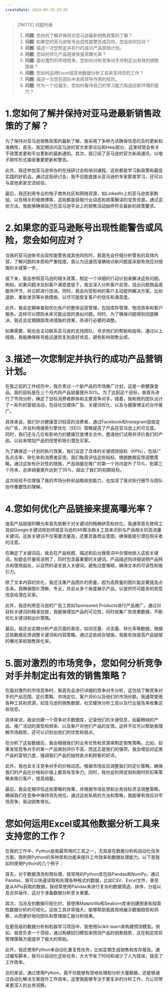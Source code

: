 ```yaml
---
createDate: 2024-04-23 22:02
---
```


> [!NOTE] 问题列表
> 1. **问题**: 您如何了解并保持对亚马逊最新销售政策的了解？
> 2. **问题**: 如果您的亚马逊账号出现性能警告或风险，您会如何应对？
> 3. **问题**: 描述一次您制定并执行的成功产品营销计划。
> 4. **问题**: 您如何优化产品链接来提高曝光率？
> 5. **问题**: 面对激烈的市场竞争，您如何分析竞争对手并制定出有效的销售策略？
> 6. **问题**: 您如何运用Excel或其他数据分析工具来支持您的工作？
> 7. **问题**: 描述一次您在团队中发挥领导作用的经历。
> 8. **问题**: 作为一个应届生，您如何看待自己的学习能力和适应新环境的能力？

# 1.您如何了解并保持对亚马逊最新销售政策的了解？

为了保持对亚马逊销售政策的最新了解，我采用了多种方法确保信息的及时更新和准确性。首先，我定期访问亚马逊的官方卖家论坛和Help部分，这里经常会有关于政策变更和平台更新的最新通知。其次，我订阅了亚马逊的官方新闻通讯，以电子邮件形式接收重要更新和警告。

此外，我还参加亚马逊举办的在线研讨会和培训课程，这些都是学习新政策和最佳实践的好机会。通过这些研讨会，我不仅能直接从亚马逊的专家那里学习，还可以与其他卖家交流经验。

最后，我还利用专业的电子商务社区和网络资源，如LinkedIn上的亚马逊卖家群组，以及相关的电商博客，这些都是获取行业动态和政策解读的宝贵资源。通过这些方法，我能够确保自己在亚马逊平台上的销售活动始终符合最新的政策要求。

# 2.如果您的亚马逊账号出现性能警告或风险，您会如何应对？

当我的亚马逊账号出现性能警告或其他风险时，我首先会仔细分析警告的具体内容，了解问题的本质和严重程度。我认为迅速而准确地诊断问题是采取有效应对措施的关键第一步。

接下来，我会参照亚马逊的相关政策，制定一个详细的行动计划来解决这些问题。例如，如果问题涉及到客户满意度低下，我会深入分析客户反馈，找出问题商品或服务环节，并立即进行改进。同时，我会向受影响的客户主动提供解决方案，比如退款、重新发货等补救措施，以尽可能恢复客户的信任和满意度。

此外，我会定期审查和优化账户的整体运营管理，包括库存管理、物流效率和客户服务。这样可以预防未来可能出现的类似问题。同时，为了确保问题得到彻底解决，我还会定期跟踪改进措施的效果，并进行必要的调整。

如果需要，我也会主动联系亚马逊的支持团队，寻求他们的帮助和指导。通过以上措施，我能确保账号能迅速恢复到良好状态，避免影响销售业绩。

# 3.描述一次您制定并执行的成功产品营销计划。

在我之前的工作经历中，我负责过一个新产品的市场推广计划，这是一款健康食品。我的目标是在三个月内将产品销量提升30%。为了达到这个目标，我首先进行了市场分析，确定了目标消费者群体和主要竞争对手。接着，我和我的团队设计了一系列的营销活动，包括社交媒体广告、关键词优化、以及与健康博主的合作推广。

具体来说，我们针对健康意识较高的消费者，通过Facebook和Instagram投放定向广告，并且利用搜索引擎优化（SEO）策略提高了产品在亚马逊上的可见度。同时，我们还与几位有影响力的健康饮食博主合作，邀请他们试用并评价我们的产品，以此来增加产品的信誉和吸引潜在买家。

为了确保这一计划的执行效果，我们设定了具体的关键绩效指标（KPIs），包括广告点击率、转化率和消费者反馈。我们每周评估这些指标，根据数据反馈调整策略。通过这些有针对性的措施，产品销量在推广的第一个月内提升了15%，到第三个月末，总体销量提升达到了35%，超出了我们的初期目标。

这次经验不仅增强了我的市场分析和战略规划能力，也加深了我对执行细节与团队协作重要性的理解。

# 4.您如何优化产品链接来提高曝光率？

提高产品链接的曝光率首先依赖于对关键词的精确研究和优化。我通常首先使用工具如Google关键词规划师或亚马逊的A9算法相关工具来识别与产品相关的高流量关键词。这些关键词不仅需要流量高，还要具备商业意图，确保能吸引潜在购买者的注意。

在确定了关键词后，我会在产品标题、描述和后台搜索词中合理地嵌入这些关键词。标题会尽量简洁明了，同时包含最重要的关键词。产品描述则详细说明产品特点和使用益处，以自然的语言嵌入关键词，避免过度堆砌，确保文本的可读性和吸引力。

除了文本内容的优化，我还注重产品图片的质量，因为高质量的图片能显著提高点击率。我确保图片清晰、专业，并且从多个角度展示产品，以提供尽可能多的视觉信息给潜在买家。

此外，我还利用亚马逊的广告工具如Sponsored Products进行产品推广。通过对目标关键词的精准投放，我能够增加产品的可见性，同时收集广告效果数据，不断优化关键词和出价策略。

最后，我还会定期分析产品页面的表现，如浏览量、点击量、转化率等数据，根据这些数据反馈调整关键词和内容策略。通过这些综合措施，我能有效提高产品链接的曝光率和销售转化率。

# 5.面对激烈的市场竞争，您如何分析竞争对手并制定出有效的销售策略？

在面对激烈的市场竞争时，我首先会进行详细的竞争对手分析，这包括了解竞争对手的产品范围、定价策略、市场定位、客户评价以及他们的市场份额。我通常使用各种工具和资源，如亚马逊的销售数据，社交媒体分析工具以及行业报告来收集这些信息。

具体来说，我会创建一个竞争对手数据库，记录他们的关键信息，如最畅销的产品、推广活动的类型和频率、以及客户对他们产品的反馈。这样不仅可以帮助我理解市场趋势，还可以识别出他们的优势和弱点。

在分析了这些数据后，我会根据我们的业务优势和资源来制定销售策略。比如，如果发现竞争对手的某一产品类别评价不高，而这正是我们的强项，我会增加对这类产品的营销力度，强调我们产品的独特卖点和顾客的好评。

此外，我也会关注竞争对手的价格动态，根据市场反应调整我们的定价策略，确保我们的产品在价格和价值上都具有竞争力。同时，我也会利用促销和限时折扣等策略来吸引客户，提高销量。

最后，我会定期评估这些策略的效果，并根据市场反馈和业务目标灵活调整策略，确保我们在竞争中保持领先地位。通过这些系统的方法和策略，我能够有效应对市场竞争，驱动销售增长。

# 您如何运用Excel或其他数据分析工具来支持您的工作？

在我的工作中，Python是我最常用的工具之一，尤其是在数据分析和自动化任务方面。我利用Python的多种库和功能来提升工作效率和数据处理能力。以下是我如何使用Python的几个例子：

首先，对于数据清洗和预处理，我常用的Python库包括Pandas和NumPy。通过Pandas，我可以快速读取和处理各种格式的数据，比如CSV、Excel文件，甚至是从APIs获取的数据。我经常使用Pandas来进行复杂的数据筛选、排序、分组以及合并操作，这对于准备数据分析至关重要。

其次，当涉及到数据可视化时，我使用Matplotlib和Seaborn库来创建图表和探索性数据分析的可视化。这些工具非常强大，能够帮助我直观地展示数据趋势和洞察，从而更好地向团队和管理层汇报分析结果。

在更高级的数据分析和机器学习项目中，我使用Scikit-learn来构建预测模型。例如，我曾负责一个项目，通过构建回归模型来预测产品的销售趋势，这在制定库存管理策略方面提供了极大的帮助。

此外，我还使用Python来自动化重复性任务，比如定期生成销售和库存报告。通过编写脚本，我可以自动化这些任务，大大节省了时间和减少了人为错误，提高了工作效率。

总的来说，通过使用Python，我不仅能够有效地处理和分析大量数据，还能够通过自动化解决方案提升工作效率。这使我能够专注于更复杂的分析工作，为公司带来更深入的业务洞察。

